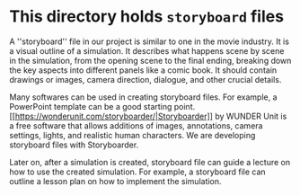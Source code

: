 # This directory holds `storyboard` files

A ''storyboard'' file in our project is similar to one in the movie industry. It is a visual outline of a simulation. It describes what happens scene by scene in the simulation, from the opening scene to the final ending, breaking down the key aspects into different panels like a comic book. It should contain drawings or images, camera direction, dialogue, and other crucial details.

Many softwares can be used in creating storyboard files. For example, a PowerPoint template can be a good starting point. [[https://wonderunit.com/storyboarder/|Storyboarder]] by WUNDER Unit is a free software that allows additions of images, annotations, camera settings, lights, and realistic human characters. We are developing storyboard files with Storyboarder.

Later on, after a simulation is created, storyboard file can guide a lecture on how to use the created simulation. For example, a storyboard file can outline a lesson plan on how to implement the simulation.
